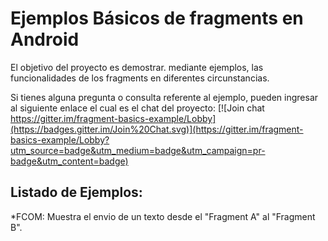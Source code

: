 # Ejemplos Básicos de fragments en Android
El objetivo del proyecto es demostrar. mediante ejemplos, las funcionalidades de los fragments en diferentes circunstancias.

Si tienes alguna pregunta o consulta referente al ejemplo,
pueden ingresar al siguiente enlace el cual es el chat del proyecto:
[![Join chat https://gitter.im/fragment-basics-example/Lobby](https://badges.gitter.im/Join%20Chat.svg)](https://gitter.im/fragment-basics-example/Lobby?utm_source=badge&utm_medium=badge&utm_campaign=pr-badge&utm_content=badge)

## Listado de Ejemplos:

*FCOM: Muestra el envio de un texto desde el "Fragment A" al "Fragment B".
